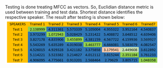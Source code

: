 Testing is done treating MFCC as vectors.
So, Euclidian distance metric is used between training and test data.
Shortest distance identifies the respective speaker.
The result after testing is shown below:
![](https://github.com/T-Rahul/LTTS-Mini_project/blob/main/7%20Others/Result.png)
